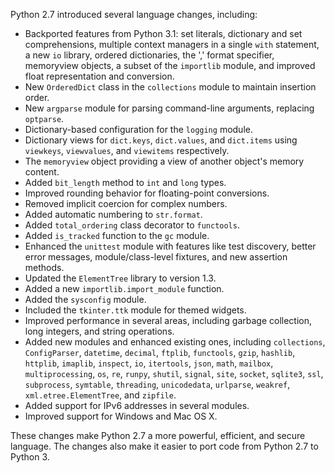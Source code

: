 Python 2.7 introduced several language changes, including:

* Backported features from Python 3.1: set literals, dictionary and set comprehensions, multiple context managers in a single `with` statement, a new `io` library, ordered dictionaries, the ',' format specifier, memoryview objects, a subset of the `importlib` module, and improved float representation and conversion.
* New `OrderedDict` class in the `collections` module to maintain insertion order.
* New `argparse` module for parsing command-line arguments, replacing `optparse`.
* Dictionary-based configuration for the `logging` module.
* Dictionary views for `dict.keys`, `dict.values`, and `dict.items` using `viewkeys`, `viewvalues`, and `viewitems` respectively.
* The `memoryview` object providing a view of another object's memory content.
* Added `bit_length` method to `int` and `long` types.
* Improved rounding behavior for floating-point conversions.
* Removed implicit coercion for complex numbers.
* Added automatic numbering to `str.format`.
* Added `total_ordering` class decorator to `functools`.
* Added `is_tracked` function to the `gc` module.
* Enhanced the `unittest` module with features like test discovery, better error messages, module/class-level fixtures, and new assertion methods.
* Updated the `ElementTree` library to version 1.3.
* Added a new `importlib.import_module` function.
* Added the `sysconfig` module.
* Included the `tkinter.ttk` module for themed widgets.
* Improved performance in several areas, including garbage collection, long integers, and string operations.
* Added new modules and enhanced existing ones, including `collections`, `ConfigParser`, `datetime`, `decimal`, `ftplib`, `functools`, `gzip`, `hashlib`, `httplib`, `imaplib`, `inspect`, `io`, `itertools`, `json`, `math`, `mailbox`, `multiprocessing`, `os`, `re`, `runpy`, `shutil`, `signal`, `site`, `socket`, `sqlite3`, `ssl`, `subprocess`, `symtable`, `threading`, `unicodedata`, `urlparse`, `weakref`, `xml.etree.ElementTree`, and `zipfile`.
* Added support for IPv6 addresses in several modules.
* Improved support for Windows and Mac OS X.

These changes make Python 2.7 a more powerful, efficient, and secure language.  The changes also make it easier to port code from Python 2.7 to Python 3.


